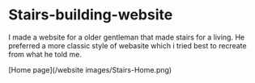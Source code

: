 # Stairs-building-website
I made a website for a older gentleman that made stairs for a living. He preferred a more classic style of webasite which i tried best to recreate from what he told me.


[Home page](/website images/Stairs-Home.png)
